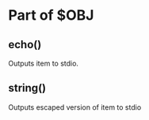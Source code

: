 # Part of $OBJ

## echo()
Outputs item to stdio.

## string()
Outputs escaped version of item to stdio 
